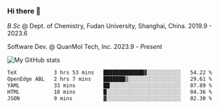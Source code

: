 ### Hi there 👋

<!--
**zephyr-zdz/zephyr-zdz** is a ✨ _special_ ✨ repository because its `README.md` (this file) appears on your GitHub profile.

Here are some ideas to get you started:

- 🔭 I’m currently working on ...
- 🌱 I’m currently learning ...
- 👯 I’m looking to collaborate on ...
- 🤔 I’m looking for help with ...
- 💬 Ask me about ...
- 📫 How to reach me: ...
- 😄 Pronouns: ...
- ⚡ Fun fact: ...
-->

_B.Sc_ @ Dept. of Chemistry, Fudan University, Shanghai, China. 2019.9 - 2023.6

Software Dev. @ QuanMol Tech, Inc. 2023.9 - _Present_

![My GitHub stats](https://github-readme-stats.vercel.app/api?username=zephyr-zdz)

<!--START_SECTION:waka-->

```txt
TeX            3 hrs 53 mins   █████████████▓░░░░░░░░░░░   54.22 %
OpenEdge ABL   2 hrs 7 mins    ███████▒░░░░░░░░░░░░░░░░░   29.61 %
YAML           33 mins         ██░░░░░░░░░░░░░░░░░░░░░░░   07.89 %
HTML           18 mins         █░░░░░░░░░░░░░░░░░░░░░░░░   04.36 %
JSON           9 mins          ▓░░░░░░░░░░░░░░░░░░░░░░░░   02.30 %
```

<!--END_SECTION:waka-->
